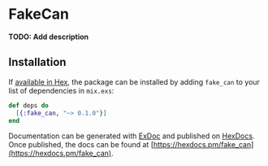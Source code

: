# FakeCan

**TODO: Add description**

## Installation

If [available in Hex](https://hex.pm/docs/publish), the package can be installed
by adding `fake_can` to your list of dependencies in `mix.exs`:

```elixir
def deps do
  [{:fake_can, "~> 0.1.0"}]
end
```

Documentation can be generated with [ExDoc](https://github.com/elixir-lang/ex_doc)
and published on [HexDocs](https://hexdocs.pm). Once published, the docs can
be found at [https://hexdocs.pm/fake_can](https://hexdocs.pm/fake_can).

